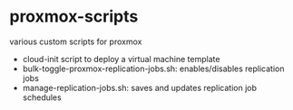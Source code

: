 # proxmox-scripts
various custom scripts for proxmox

- cloud-init script to deploy a virtual machine template
- bulk-toggle-proxmox-replication-jobs.sh: enables/disables replication jobs
- manage-replication-jobs.sh: saves and updates replication job schedules

